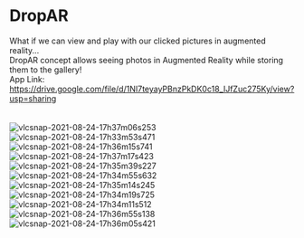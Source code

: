 # DropAR<br>
What if we can view and play with our clicked pictures in augmented reality...<br>
DropAR concept allows seeing photos in Augmented Reality while storing them to the gallery! <br>
App Link: https://drive.google.com/file/d/1NI7teyayPBnzPkDK0c18_IJfZuc275Ky/view?usp=sharing <br><br>
<br>
![vlcsnap-2021-08-24-17h37m06s253](https://user-images.githubusercontent.com/60938632/130613598-c2e24339-89f4-41ef-ac5f-1b9d7b3776de.png)
![vlcsnap-2021-08-24-17h33m53s471](https://user-images.githubusercontent.com/60938632/130613659-3a41710c-f20b-487e-a993-352710848881.png)
![vlcsnap-2021-08-24-17h36m15s741](https://user-images.githubusercontent.com/60938632/130613668-23a4bc5a-7e56-4319-ac41-9916e1c37af7.png)
![vlcsnap-2021-08-24-17h37m17s423](https://user-images.githubusercontent.com/60938632/130613679-c4ae0546-6095-410f-b9db-2eecf05a17aa.png)
![vlcsnap-2021-08-24-17h35m39s227](https://user-images.githubusercontent.com/60938632/130613688-c735e05d-09a8-48d9-9f9b-97e856644445.png)
![vlcsnap-2021-08-24-17h34m55s632](https://user-images.githubusercontent.com/60938632/130613729-1e3576cb-13b6-4f0b-80b2-e3855307e00a.png)
![vlcsnap-2021-08-24-17h35m14s245](https://user-images.githubusercontent.com/60938632/130613737-b78ad0df-378c-4ebd-a035-30d031f5f637.png)
![vlcsnap-2021-08-24-17h34m19s725](https://user-images.githubusercontent.com/60938632/130613959-caddf2e1-e4c8-4f0d-af3f-6a58f6db228c.png)
![vlcsnap-2021-08-24-17h34m11s512](https://user-images.githubusercontent.com/60938632/130613969-7ce0ec83-d487-4324-8f8a-54c2b2041717.png)
![vlcsnap-2021-08-24-17h36m55s138](https://user-images.githubusercontent.com/60938632/130614082-80776cfe-8a1f-4f81-99a4-9d8fa984b465.png)
![vlcsnap-2021-08-24-17h36m05s421](https://user-images.githubusercontent.com/60938632/130614114-039dbe06-8cb6-4331-b780-5a79f5416505.png)

